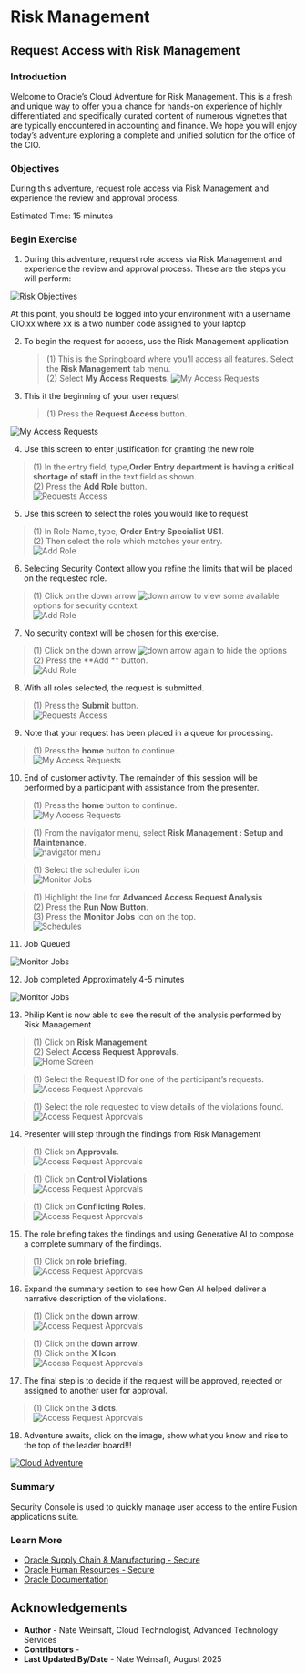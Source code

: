 # Risk Management

## **Request Access with Risk Management**

### **Introduction**

Welcome to Oracle’s Cloud Adventure for Risk Management.  This is a fresh and unique way to offer you a chance for hands-on experience of highly differentiated and specifically curated content of numerous vignettes that are typically encountered in accounting and finance. We hope you will enjoy today’s adventure exploring a complete and unified solution for the office of the CIO.

### **Objectives**

During this adventure, request role access via Risk Management and experience the review and approval process.

Estimated Time: 15 minutes

### **Begin Exercise**

1. During this adventure, request role access via Risk Management and experience the review and approval process.  These are the steps you will perform:

![Risk Objectives](../01-risk/images/riskimage001.jpg)

   At this point, you should be logged into your environment with a username CIO.xx where xx is a two number code assigned to your laptop

2. To begin the request for access, use the Risk Management application

   > (1) This is the Springboard where you’ll access all features.  Select the **Risk Management** tab menu. <br>
   > (2) Select **My Access Requests**.
![My Access Requests](../01-risk/images/riskimage002.jpg)

3. This it the beginning of your user request

   > (1) Press the **Request Access** button.

![My Access Requests](../01-risk/images/riskimage003.jpg)

4. Use this screen to enter justification for granting the new role

  > (1) In the entry field, type,**Order Entry department is having a critical shortage of staff** in the text field as shown. <br>
  > (2) Press the **Add Role** button. <br>
![Requests Access](../01-risk/images/riskimage004.jpg)

5. Use this screen to select the roles you would like to request

  > (1) In Role Name, type, **Order Entry Specialist US1**. <br>
  > (2) Then select the role which matches your entry. <br>
![Add Role](../01-risk/images/riskimage005.jpg)

6. Selecting Security Context allow you refine the limits that will be placed on the requested role.

  > (1) Click on the down arrow ![down arrow](../01-risk/images/icon02_downarrow.png) to view some available options for security context. <br>
![Add Role](../01-risk/images/riskimage006.jpg)

7. No security context will be chosen for this exercise.

  > (1) Click on the down arrow ![down arrow](../01-risk/images/icon02_downarrow.png) again to hide the options <br>
  > (2) Press the **Add ** button. <br>
![Add Role](../01-risk/images/riskimage007.jpg)

8. With all roles selected, the request is submitted.

  > (1) Press the **Submit** button. <br>
![Requests Access](../01-risk/images/riskimage008.jpg)

9. Note that your request has been placed in a queue for processing.

  > (1) Press the **home** button to continue. <br>
![My Access Requests](../01-risk/images/riskimage009.jpg)

10. End of customer activity.  The remainder of this session will be performed by a participant with assistance from the presenter.

  > (1) Press the **home** button to continue. <br>
![My Access Requests](../01-risk/images/riskimage010.jpg)

  > (1) From the navigator menu, select **Risk Management : Setup and Maintenance**. <br>
![navigator menu](../01-risk/images/riskimage011.jpg)

  > (1) Select the scheduler icon <br>
![Monitor Jobs](../01-risk/images/riskimage012.jpg)

  > (1) Highlight the line for **Advanced Access Request Analysis** <br>
  > (2) Press the **Run Now Button**. <br>
  > (3) Press the **Monitor Jobs** icon on the top. <br>
![Schedules](../01-risk/images/riskimage013.jpg)

11. Job Queued

![Monitor Jobs](../01-risk/images/riskimage015.jpg)

12. Job completed Approximately 4-5 minutes

![Monitor Jobs](../01-risk/images/riskimage016.jpg)

13. Philip Kent is now able to see the result of the analysis performed by Risk Management

  > (1) Click on  **Risk Management**. <br>
  > (2) Select **Access Request Approvals**. <br>
![Home Screen](../01-risk/images/riskimage017.jpg)

  > (1) Select the Request ID for one of the participant’s requests. <br>
![Access Request Approvals](../01-risk/images/riskimage018.jpg)

  > (1) Select the role requested to view details of the violations found. <br>
![Access Request Approvals](../01-risk/images/riskimage019.jpg)

14. Presenter will step through the findings from Risk Management

  > (1) Click on **Approvals**. <br>
![Access Request Approvals](../01-risk/images/riskimage020.jpg)

  > (1) Click on **Control Violations**. <br>
![Access Request Approvals](../01-risk/images/riskimage021.jpg)

  > (1) Click on **Conflicting Roles**. <br>
![Access Request Approvals](../01-risk/images/riskimage022.jpg)

15. The role briefing takes the findings and using Generative AI to compose a complete summary of the findings.

  > (1) Click on **role briefing**. <br>
![Access Request Approvals](../01-risk/images/riskimage023.jpg)

16. Expand the summary section to see how Gen AI helped deliver a narrative description of the violations.

  > (1) Click on the **down arrow**. <br>
![Access Request Approvals](../01-risk/images/riskimage024.jpg)

  > (1) Click on the **down arrow**. <br>
  > (1) Click on the **X Icon**. <br>
![Access Request Approvals](../01-risk/images/riskimage025.jpg)

17. The final step is to decide if the request will be approved, rejected or assigned to another user for approval.

  > (1) Click on the **3 dots**. <br>
![Access Request Approvals](../01-risk/images/riskimage026.jpg)


18. Adventure awaits, click on the image, show what you know and rise to the top of the leader board!!!

[![Cloud Adventure](images/cloud-adventure-checkpoint-image.png)](https://apex.oracle.com/pls/apex/f?p=159406:LOGIN_TEAM:::::CC:CIOADVENTURE)



### Summary

Security Console is used to quickly manage user access to the entire Fusion applications suite.


### Learn More

* [Oracle Supply Chain & Manufacturing - Secure](https://docs.oracle.com/en/cloud/saas/supply-chain-and-manufacturing/24d/secure.html)
* [Oracle Human Resources - Secure](https://docs.oracle.com/en/cloud/saas/human-resources/24b/secure.html)
* [Oracle Documentation](http://docs.oracle.com)


## Acknowledgements
* **Author** - Nate Weinsaft, Cloud Technologist, Advanced Technology Services
* **Contributors** -
* **Last Updated By/Date** - Nate Weinsaft, August 2025
